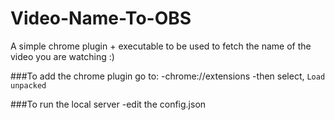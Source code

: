 # Video-Name-To-OBS
A simple chrome plugin + executable to be used to fetch the name of the video you are watching :)



###To add the chrome plugin go to:
-chrome://extensions
-then select, `Load unpacked` 


###To run the local server
-edit the config.json
